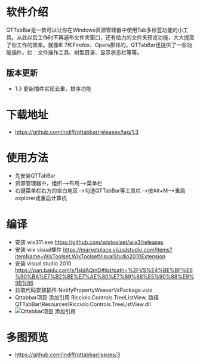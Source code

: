 # 软件介绍
QTTabBar是一款可以让你在Windows资源管理器中使用Tab多标签功能的小工具。从此以后工作时不再遍布文件夹窗口，还有给力的文件夹预览功能，大大提高了你工作的效率。就像IE 7和Firefox、Opera那样的。QTTabBar还提供了一些功能插件，如：文件操作工具、树型目录、显示状态栏等等。

## 版本更新
- 1.3 更新插件实现去重，排序功能

# 下载地址
* https://github.com/indiff/qttabbar/releases/tag/1.3

# 使用方法
- 先安装QTTabBar 
- 资源管理器中，组织—>布局—>菜单栏
- 右键菜单栏右方的空白地区—>勾选QTTabBar等工具栏—>按Alt+M—>重启explorer或重启计算机

# 编译
* 安装 wix311.exe   https://github.com/wixtoolset/wix3/releases
* 安装 wix visual插件  https://marketplace.visualstudio.com/items?itemName=WixToolset.WixToolsetVisualStudio2010Extension
* 安装 visual studio 2010   https://pan.baidu.com/s/1sldAQmD#list/path=%2FVS%E4%BE%BF%E6%90%BA%E7%B2%BE%E7%AE%80%E7%89%88%E5%90%88%E9%9B%86
* 拉取代码安装插件 NotifyPropertyWeaverVsPackage.vsix
* Qttabbar项目 添加引用 Ricciolo.Controls.TreeListView, 路径 QTTabBar\Resources\Ricciolo.Controls.TreeListView.dll
* ![Qttabbar项目 添加引用](https://user-images.githubusercontent.com/501276/70892259-c3d9da80-2023-11ea-8ad5-bd6221f17728.png)
# 多图预览

* https://github.com/indiff/qttabbar/issues/3
